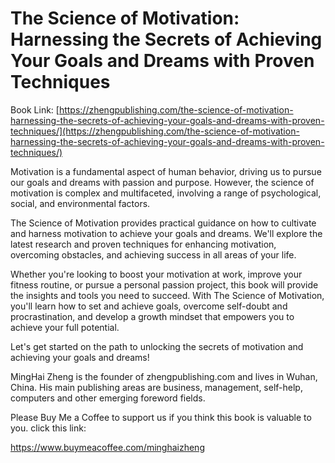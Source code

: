 # The Science of Motivation: Harnessing the Secrets of Achieving Your Goals and Dreams with Proven Techniques

Book Link: [https://zhengpublishing.com/the-science-of-motivation-harnessing-the-secrets-of-achieving-your-goals-and-dreams-with-proven-techniques/](https://zhengpublishing.com/the-science-of-motivation-harnessing-the-secrets-of-achieving-your-goals-and-dreams-with-proven-techniques/)

Motivation is a fundamental aspect of human behavior, driving us to pursue our goals and dreams with passion and purpose. However, the science of motivation is complex and multifaceted, involving a range of psychological, social, and environmental factors.

The Science of Motivation provides practical guidance on how to cultivate and harness motivation to achieve your goals and dreams. We'll explore the latest research and proven techniques for enhancing motivation, overcoming obstacles, and achieving success in all areas of your life.

Whether you're looking to boost your motivation at work, improve your fitness routine, or pursue a personal passion project, this book will provide the insights and tools you need to succeed. With The Science of Motivation, you'll learn how to set and achieve goals, overcome self-doubt and procrastination, and develop a growth mindset that empowers you to achieve your full potential.

Let's get started on the path to unlocking the secrets of motivation and achieving your goals and dreams!

MingHai Zheng is the founder of zhengpublishing.com and lives in Wuhan, China. His main publishing areas are business, management, self-help, computers and other emerging foreword fields.

Please Buy Me a Coffee to support us if you think this book is valuable to you. click this link:

https://www.buymeacoffee.com/minghaizheng

